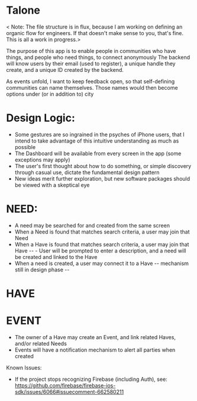 # Talone

< Note: The file structure is in flux, because I am working on defining an organic flow for engineers.  If that doesn't make sense to you, that's fine.  This is all a work in progress.>

The purpose of this app is to enable people in communities who have things, and people who need things, to connect anonymously
The backend will know users by their email (used to register), a unique handle they create, and a unique ID created by the backend.

As events unfold, I want to keep feedback open, so that self-defining communities can name themselves.  Those names would then become options under (or in addition to) city

# Design Logic:
- Some gestures are so ingrained in the psyches of iPhone users, that I intend to take advantage of this intuitive understanding as much as possible
- The Dashboard will be available from every screen in the app (some exceptions may apply)
- The user's first thought about how to do something, or simple discovery through casual use, dictate the fundamental design pattern
- New ideas merit further exploration, but new software packages should be viewed with a skeptical eye

# NEED:

- A need may be searched for and created from the same screen
- When a Need is found that matches search criteria, a user may join that Need
- When a Have is found that matches search criteria, a user may join that Have -- 
      - User will be prompted to enter a description, and a need will be created and linked to the Have
- When a need is created, a user may connect it to a Have -- mechanism still in design phase --

# HAVE

# EVENT

- The owner of a Have may create an Event, and link related Haves, and/or related Needs
- Events will have a notification mechanism to alert all parties when created

Known Issues:
- If the project stops recognizing Firebase (including Auth), see: https://github.com/firebase/firebase-ios-sdk/issues/6066#issuecomment-662580211
